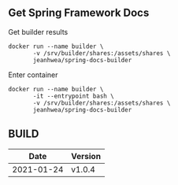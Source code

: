 ## Get Spring Framework Docs

Get builder results
```shell
docker run --name builder \
       -v /srv/builder/shares:/assets/shares \
       jeanhwea/spring-docs-builder
```

Enter container
```shell
docker run --name builder \
       -it --entrypoint bash \
       -v /srv/builder/shares:/assets/shares \
       jeanhwea/spring-docs-builder
```

## BUILD

| Date       | Version |
|------------|---------|
| 2021-01-24 | v1.0.4  |
